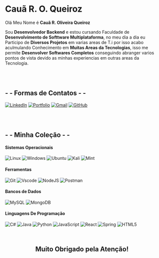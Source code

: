 # Cauã R. O. Queiroz
<p align="justify">
Olá Meu Nome é <strong>Cauã R. Oliveira Queiroz</strong>
<br>

Sou <strong>Desenvolvedor Backend</strong> e estou cursando Faculdade de <strong>Desenvolvimento de Softtware Multiplataforma</strong>, no meu dia a dia eu Participo de <strong>Diversos Projetos</strong> em varias areas de T.i por isso acabo aculmulando Conhecimento em <strong>Muitas Areas da Tecnologias</strong>, isso me permite <strong>Desenvolver Softwares Completos</strong> conseguindo abranger varios pontos de vista devido as minhas experiencias em outras areas da Tecnologia.
<br>
</p>
<br>
<br>

## - - Formas de Contatos - -
<p align="center">

[![LinkedIn](https://img.shields.io/badge/LinkedIn-0077B5?style=for-the-badge&logo=linkedin&logoColor=white)](https://www.linkedin.com/in/cauaqroz/) [![Portfolio](https://img.shields.io/badge/Portfolio-FF5722?style=for-the-badge&logo=todoist&logoColor=white)](https://www.cauaqroz.com.br) [![Gmail](https://img.shields.io/badge/Gmail-333333?style=for-the-badge&logo=gmail&logoColor=red)](mailto:cauaqroz@gmail.com)
[![GitHub](https://img.shields.io/badge/GitHub-100000?style=for-the-badge&logo=github&logoColor=white)](https://github.com/cauaqroz) 
</p>

<br>
<br>

## - - Minha Coleção - -

#### Sistemas Operacionais
![Linux](https://img.shields.io/badge/Linux-000?style=for-the-badge&logo=linux&logoColor=FCC624) ![Windows](https://img.shields.io/badge/Windows-000?style=for-the-badge&logo=windows&logoColor=2CA5E0) ![Ubuntu](https://img.shields.io/badge/Ubuntu-35495E?style=for-the-badge&logo=ubuntu&logoColor=2CA5E0) ![Kali](https://img.shields.io/badge/Kali-268BEE?style=for-the-badge&logo=kalilinux&logoColor=white) ![Mint](https://img.shields.io/badge/Linux%20Mint-87CF3E?style=for-the-badge&logo=Linux%20Mint&logoColor=white)

#### Ferramentas
![Git](https://img.shields.io/badge/GIT-E44C30?style=for-the-badge&logo=git&logoColor=white) ![Vscode](https://img.shields.io/badge/Vscode-007ACC?style=for-the-badge&logo=visual-studio-code&logoColor=white)
![NodeJS](https://img.shields.io/badge/node.js-6DA55F?style=for-the-badge&logo=node.js&logoColor=white) ![Postman](https://img.shields.io/badge/Postman-FF6C37.svg?style=for-the-badge&logo=Postman&logoColor=white)

#### Bancos de Dados
![MySQL](https://img.shields.io/badge/MySQL-00000F?style=for-the-badge&logo=mysql&logoColor=white) ![MongoDB](https://img.shields.io/badge/MongoDB-%234ea94b.svg?style=for-the-badge&logo=mongodb&logoColor=white)

#### Linguagens De Programação

![C#](https://img.shields.io/badge/C%23-239120?style=for-the-badge&logo=c-sharp&logoColor=white) ![Java](https://img.shields.io/badge/java-%23ED8B00.svg?style=for-the-badge&logo=openjdk&logoColor=white) ![Python](https://img.shields.io/badge/python-3670A0?style=for-the-badge&logo=python&logoColor=ffdd54) ![JavaScript](https://img.shields.io/badge/JavaScript-F7DF1E?style=for-the-badge&logo=javascript&logoColor=black) ![React](https://img.shields.io/badge/React-20232A?style=for-the-badge&logo=react&logoColor=61DAFB) ![Spring](https://img.shields.io/badge/spring-%236DB33F.svg?style=for-the-badge&logo=spring&logoColor=white) ![HTML5](https://img.shields.io/badge/HTML5-E34F26?style=for-the-badge&logo=html5&logoColor=white)

<br>
<h2 align="center">Muito Obrigado pela Atenção!</h2>

#
#

